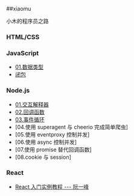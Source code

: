 ##xiaomu

小木的程序员之路

### HTML/CSS

### JavaScript

+ [01.数据类型](./javascript/01.数据类型/数据类型.md)
+ [闭包](./javascript/闭包.md)

### Node.js

+ [01.交互解释器](./node.js/01.交互解释器/交互解释器.md)
+ [02.回调函数](./node.js/02.回调函数/回调函数.md)
+  [03.事件循环](./node.js/03.事件循环/事件循环.md)
+  [04.使用 superagent 与 cheerio 完成简单爬虫]
+  [05.使用 eventproxy 控制并发]
+  [06.使用 async 控制并发]
+  [07.使用 promise 替代回调函数]
+  [08.cookie 与 session]

### React

+ [React 入门实例教程 --- 阮一峰](http://www.ruanyifeng.com/blog/2015/03/react.html)
